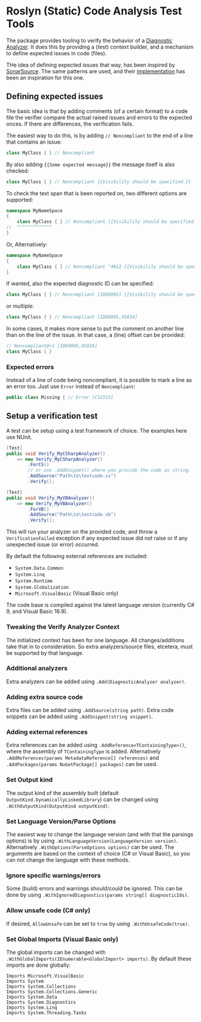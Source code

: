 ﻿# Roslyn (Static) Code Analysis Test Tools
The package provides tooling to verify the behavior of a [Diagnostic Analyzer](https://docs.microsoft.com/en-us/dotnet/api/microsoft.codeanalysis.diagnostics.diagnosticanalyzer).
It does this by providing a (test) context builder, and a mechanism to define
expected issues in code (files).

THe idea of defining expected issues that way, has been inspired by
[SonarSource](https://sonarsource.com). The same patterns are used, and their
[implementation](https://github.com/SonarSource/sonar-dotnet) has been an
inspiration for this one.

## Defining expected issues
The basic idea is that by adding comments (of a certain format) to a code file
the verifier compare the actual raised issues and errors to the expected onces.
If there are differences, the verification fails.

The easiest way to do this, is by adding `// Noncompliant` to the end of a line
that contains an issue:
``` C#
class MyClass { } // Noncompliant
```

By also adding `{{Some expected message}}` the message itself is also checked:

``` C#
class MyClass { } // Noncompliant {{Visibility should be specified.}}
```

To check the text span that is been reported on, two different options are
supported:

``` C#
namespace MyNameSpace
{
    class MyClass { } // Noncompliant {{Visibility should be specified.}}
//  ^^^^^^^^^^^^^
}
```

Or, Alternatively:
``` C#
namespace MyNameSpace
{
    class MyClass { } // Noncompliant ^4#12 {{Visibility should be specified.}}
}
```

If wanted, also the expected diagnostic ID can be specified:
``` C#
class MyClass { } // Noncompliant [IDE0005] {{Visibility should be specified.}}
```

or multiple:
``` C#
class MyClass { } // Noncompliant [IDE0005,XS034]
```

In some cases, it makes more sense to put the comment on another line than on the
line of the issue. In that case, a (line) offset can be provided:

``` C#
// Noncompliant@+1 [IDE0005,XS034]
class MyClass { }
```

### Expected errors
Instead of a line of code being noncompliant, it is possible to mark a line as
an error too. Just use `Error` instead of `Noncompliant`:

``` C#
public class Missing { // Error [CS1513]
```

## Setup a verification test
A test can be setup using a test framework of choice. The examples here
use NUnit.

``` C#
[Test]
public void Verify_MyCSharpAnalyzer()
    => new Verify_MyCSharpAnalyzer()
        .ForCS()
        // or use .AddSnippet() where you provide the code as string.
        .AddSource("Path\to\testcode.cs")
        .Verify();

[Test]
public void Verify_MyVBAnalyzer()
    => new Verify_MyVBAnalyzer()
        .ForVB()
        .AddSource("Path\to\testcode.vb")
        .Verify();
```

This will run your analyzer on the provided code, and throw a
`VerificationFailed` exception if any expected issue did not raise or if any
unexpected issue (or error) occurred.

By default the following external references are included:
 * `System.Data.Common`
 * `System.Linq`
 * `System.Runtime`
 * `System.Globalization`
 * `Microsoft.VisualBasic` (Visual Basic only)
 
The code base is compiled against the latest language version (currently C# 9,
and Visual Basic 16.9).

### Tweaking the Verify Analyzer Context
The initialized context has been for one language. All changes/additions take
that in to consideration. So extra analyzers/source files, etcetera, must be
supported by that language.

### Additional analyzers
Extra analyzers can be added using `.Add(DiagnosticAnalyzer analyzer)`.

### Adding extra source code
Extra files can be added using `.AddSource(string path)`.
Extra code snippets can be added using `.AddSnippet(string snippet)`.

### Adding external references
Extra references can be added using `.AddReference<TContainingType>()`,
where the assembly of `TContainingType` is added. Alternatively 
`.AddReferences(params MetadataReference[] references)` and
`.AddPackages(params NuGetPackage[] packages)` can be used.

### Set Output kind
The output kind of the assembly built (default `OutputKind.DynamicallyLinkedLibrary`)
can be changed using `.WithOutputKind(OutputKind outputKind)`.

### Set Language Version/Parse Options
The easiest way to change the language version (and with that the parsings
options) is by using `.WithLanguageVersion(LanguageVersion version)`.
Alternatively `.WithOptions(ParseOptions options)` can be used.
The arguments are based on the context of choice (C# or Visual Basic), so
you can not change the language with these methods.

### Ignore specific warnings/errors
Some (build) errors and warnings should/could be ignored. This can be done by
using `.WithIgnoredDiagnostics(params string[] diagnosticIds)`.

### Allow unsafe code (C# only)
If desired, `AllowUnsafe` can be set to `true` by using `.WithUnsafeCode(true)`.

### Set Global Imports (Visual Basic only)
The global imports can be changed with `.WithGlobalImports(IEnumerable<GlobalImport> imports)`.
By default these imports are done globally:
``` Visual Basic
Imports Microsoft.VisualBasic
Imports System
Imports System.Collections
Imports System.Collections.Generic
Imports System.Data
Imports System.Diagnostics
Imports System.Linq
Imports System.Threading.Tasks
```

